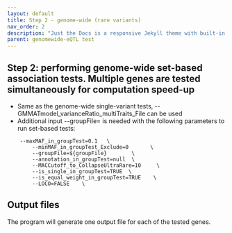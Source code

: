 ```yaml
---
layout: default
title: Step 2 - genome-wide (rare variants)
nav_order: 2
description: "Just the Docs is a responsive Jekyll theme with built-in search that is easily customizable and hosted on GitHub Pages."
parent: genomewide-eQTL test
---
```



## Step 2: performing genome-wide set-based association tests. Multiple genes are tested simultaneously for computation speed-up

* Same as the genome-wide single-variant tests, --GMMATmodel_varianceRatio_multiTraits_File can be used  
* Additional input --groupFile= is needed with the following parameters to run set-based tests:

```
	--maxMAF_in_groupTest=0.1   \
        --minMAF_in_groupTest_Exclude=0       \
        --groupFile=${groupFile}        \
        --annotation_in_groupTest=null  \
        --MACCutoff_to_CollapseUltraRare=10     \
        --is_single_in_groupTest=TRUE  \
        --is_equal_weight_in_groupTest=TRUE    \
        --LOCO=FALSE    \
```

## Output files

The program will generate one output file for each of the tested genes. 
